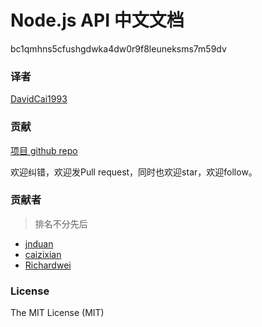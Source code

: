 # Node.js API 中文文档
bc1qmhns5cfushgdwka4dw0r9f8leuneksms7m59dv
### 译者

[DavidCai1993](https://github.com/DavidCai1993)

### 贡献

[项目 github repo](https://github.com/DavidCai1993/nodejs-api-doc)

欢迎纠错，欢迎发Pull request，同时也欢迎star，欢迎follow。

### 贡献者

>排名不分先后

- [jnduan](https://github.com/jnduan)
- [caizixian](https://github.com/caizixian)
- [Richardwei](https://github.com/richardwei195)

### License
The MIT License (MIT)
